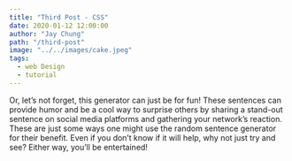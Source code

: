 ```yaml
---
title: "Third Post - CSS"
date: 2020-01-12 12:00:00
author: "Jay Chung"
path: "/third-post"
image: "../../images/cake.jpeg"
tags:
  - web Design
  - tutorial
---
```


Or, let’s not forget, this generator can just be for fun! These sentences can provide humor and be a cool way to surprise others by sharing a stand-out sentence on social media platforms and gathering your network’s reaction. These are just some ways one might use the random sentence generator for their benefit. Even if you don’t know if it will help, why not just try and see? Either way, you’ll be entertained!
